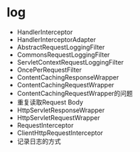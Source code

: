 # log

- HandlerInterceptor
- HandlerInterceptorAdapter
- AbstractRequestLoggingFilter
- CommonsRequestLoggingFilter
- ServletContextRequestLoggingFilter
- OncePerRequestFilter
- ContentCachingResponseWrapper
- ContentCachingRequestWrapper
- ContentCachingRequestWrapper的问题
- 重复读取Request Body
- HttpServletResponseWrapper
- HttpServletRequestWrapper
- RequestInterceptor
- ClientHttpRequestInterceptor
- 记录日志的方式
